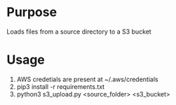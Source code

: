 # Purpose
Loads files from a source directory to a S3 bucket

# Usage
1.  AWS credetials are present at ~/.aws/credentials
2.  pip3 install -r requirements.txt
3.  python3 s3_upload.py <source_folder> <s3_bucket>


